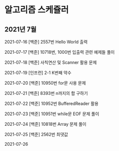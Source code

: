 # 알고리즘 스케쥴러

## 2021년 7월

2021-07-16 [백준] 2557번 Hello World 출력

2021-07-17 [백준] 10718번, 1000번 입출력 관련 예제들 풀이

2021-07-18 [백준] 사칙연산 및 Scanner 활용 문제

2021-07-19 [인프런] 2-1 K번째 약수

2021-07-20 [백준] 10950번 for문 사용 문제 

2021-07-21 [백준] 8393번 n까지의 합 구하기

2021-07-22 [백준] 10952번 BufferedReader 활용

2021-07-23 [백준] 10951번 while문 EOF 문제 풀이

2021-07-24 [백준] 10818번 Array 문제 풀이

2021-07-25 [백준] 2562번 최댓값

2021-07-26
